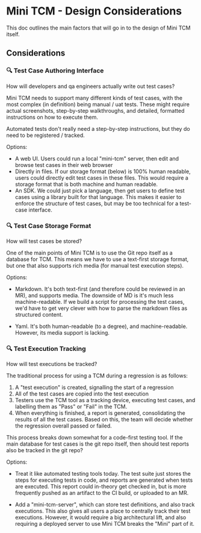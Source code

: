 # Mini TCM - Design Considerations

This doc outlines the main factors that will go in to the design of Mini TCM itself.


## Considerations

### 🔍 Test Case Authoring Interface
How will developers and qa engineers actually write out test cases? 

Mini TCM needs to support many different kinds of test cases, with the most complex (in definition) being manual / uat tests. These might require actual screenshots, step-by-step walkthroughs, and detailed, formatted instructions on how to execute them.

Automated tests don't really need a step-by-step instructions, but they do need to be registered / tracked.


Options:
- A web UI. Users could run a local "mini-tcm" server, then edit and browse test cases in their web browser
- Directly in files. If our storage format (below) is 100% human readable, users could directly edit test cases in these files. This would require a storage format that is both machine and human readable.
- An SDK. We could just pick a language, then get users to define test cases using a library built for that language. This makes it easier to enforce the structure of test cases, but may be too technical for a test-case interface. 

### 🔍 Test Case Storage Format
How will test cases be stored? 

One of the main points of Mini TCM is to use the Git repo itself as a database for TCM. This means we have to use a text-first storage format, but one that also supports rich media (for manual test execution steps).

Options:
- Markdown. It's both text-first (and therefore could be reviewed in an MR), and supports media. The downside of MD is it's much less machine-readable. If we build a script for processing the test cases, we'd have to get very clever with how to parse the markdown files as structured content.

- Yaml. It's both human-readable (to a degree), and machine-readable. However, its media support is lacking. 


### 🔍 Test Execution Tracking
How will test executions be tracked?

The traditional process for using a TCM during a regression is as follows:
1. A "test execution" is created, signalling the start of a regression
2. All of the test cases are copied into the test execution
3. Testers use the TCM tool as a tracking device, executing test cases, and labelling them as "Pass" or "Fail" in the TCM.
4. When everything is finished, a report is generated, consolidating the results of all the test cases. Based on this, the team will decide whether the regression overall passed or failed.

This process breaks down somewhat for a code-first testing tool. If the main database for test cases is the git repo itself, then should test reports also be tracked in the git repo?

Options:
- Treat it like automated testing tools today. The test suite just stores the steps for executing tests in code, and reports are generated when tests are executed. This report could in-theory get checked in, but is more frequently pushed as an artifact to the CI build, or uploaded to an MR. 

- Add a "mini-tcm-server", which can store test definitions, and also track executions. This also gives all users a place to centrally track their test executions. However, it would require a big architectural lift, and also requiring a deployed server to use Mini TCM breaks the "Mini" part of it. 



